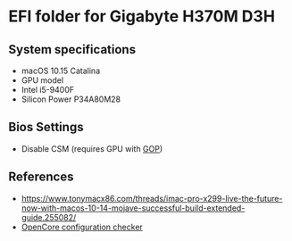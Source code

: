# EFI folder for Gigabyte H370M D3H

## System specifications
- macOS 10.15 Catalina
- GPU model
- Intel i5-9400F
- Silicon Power P34A80M28


## Bios Settings

* Disable CSM (requires GPU with [GOP](https://uefi.org/sites/default/files/resources/UPFS11_P4_UEFI_GOP_AMD.pdf))


## References

* https://www.tonymacx86.com/threads/imac-pro-x299-live-the-future-now-with-macos-10-14-mojave-successful-build-extended-guide.255082/
* [OpenCore configuration checker](https://opencore.slowgeek.com/)
